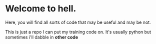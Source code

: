 # Welcome to hell.

Here, you will find all sorts of code that may be useful and may be not.

This is just a repo I can put my training code on. It's usually python but sometimes i'll dabble in **other code**